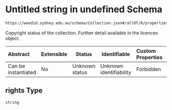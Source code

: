 # Untitled string in undefined Schema

```txt
https://weedid.sydney.edu.au/schema/Collection.json#/allOf/0/properties/rights
```

Copyright status of the collection.
Further detail available in the licences object.


| Abstract            | Extensible | Status         | Identifiable            | Custom Properties | Additional Properties | Access Restrictions | Defined In                                                                    |
| :------------------ | ---------- | -------------- | ----------------------- | :---------------- | --------------------- | ------------------- | ----------------------------------------------------------------------------- |
| Can be instantiated | No         | Unknown status | Unknown identifiability | Forbidden         | Allowed               | none                | [Collection.schema.json\*](out/Collection.schema.json "open original schema") |

## rights Type

`string`
